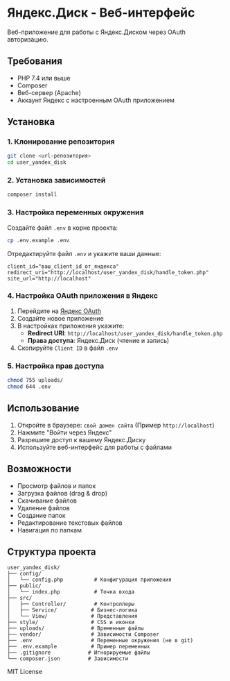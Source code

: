 # Яндекс.Диск - Веб-интерфейс

Веб-приложение для работы с Яндекс.Диском через OAuth авторизацию.

## Требования

- PHP 7.4 или выше
- Composer
- Веб-сервер (Apache)
- Аккаунт Яндекс с настроенным OAuth приложением

## Установка

### 1. Клонирование репозитория

```bash
git clone <url-репозитория>
cd user_yandex_disk
```

### 2. Установка зависимостей

```bash
composer install
```

### 3. Настройка переменных окружения

Создайте файл `.env` в корне проекта:

```bash
cp .env.example .env
```

Отредактируйте файл `.env` и укажите ваши данные:

```env
client_id="ваш_client_id_от_яндекса"
redirect_uri="http://localhost/user_yandex_disk/handle_token.php"
site_url="http://localhost"
```

### 4. Настройка OAuth приложения в Яндекс

1. Перейдите на [Яндекс OAuth](https://oauth.yandex.ru/)
2. Создайте новое приложение
3. В настройках приложения укажите:
   - **Redirect URI**: `http://localhost/user_yandex_disk/handle_token.php`
   - **Права доступа**: Яндекс.Диск (чтение и запись)
4. Скопируйте `Client ID` в файл `.env`

### 5. Настройка прав доступа

```bash
chmod 755 uploads/
chmod 644 .env
```

## Использование

1. Откройте в браузере: `свой домен сайта` (Пример `http://localhost`)
2. Нажмите "Войти через Яндекс"
3. Разрешите доступ к вашему Яндекс.Диску
4. Используйте веб-интерфейс для работы с файлами

## Возможности

- Просмотр файлов и папок
- Загрузка файлов (drag & drop)
- Скачивание файлов
- Удаление файлов
- Создание папок
- Редактирование текстовых файлов
- Навигация по папкам

## Структура проекта

```
user_yandex_disk/
├── config/
│   └── config.php          # Конфигурация приложения
├── public/
│   └── index.php           # Точка входа
├── src/
│   ├── Controller/         # Контроллеры
│   ├── Service/           # Бизнес-логика
│   └── View/              # Представления
├── style/                 # CSS и иконки
├── uploads/               # Временные файлы
├── vendor/                # Зависимости Composer
├── .env                   # Переменные окружения (не в git)
├── .env.example           # Пример переменных
├── .gitignore            # Игнорируемые файлы
└── composer.json         # Зависимости
```

MIT License 
